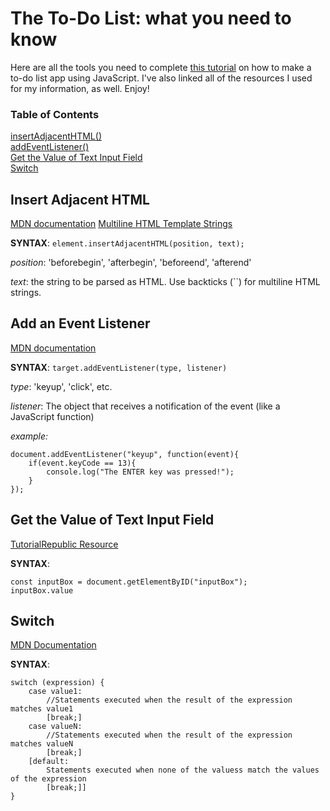 # The To-Do List: what you need to know

Here are all the tools you need to complete [this tutorial](https://youtu.be/b8sUhU_eq3g) on how to make a to-do list app using JavaScript. I've also linked all of the resources I used for my information, as well. Enjoy! 

### Table of Contents

[insertAdjacentHTML()](#insert-adjacent-html)\
[addEventListener()](#add-an-event-listener)\
[Get the Value of Text Input Field](#get-the-value-of-text-input-field)\
[Switch](#switch)

## Insert Adjacent HTML

[MDN documentation](https://developer.mozilla.org/en-US/docs/Web/API/Element/insertAdjacentHTML) 
[Multiline HTML Template Strings](https://wesbos.com/template-strings-html/)
 
**SYNTAX**: 
```element.insertAdjacentHTML(position, text);``` 
 
*position*: 'beforebegin', 'afterbegin', 'beforeend', 'afterend' 
 
*text*: the string to be parsed as HTML. Use backticks (``) for multiline HTML strings.

## Add an Event Listener

[MDN documentation](https://developer.mozilla.org/en-US/docs/Web/API/EventTarget/addEventListener)

**SYNTAX**: 
```target.addEventListener(type, listener)``` 
 
*type*: 'keyup', 'click', etc. 
 
*listener*: The object that receives a notification of the event (like a JavaScript function) 
 
*example:*
```
document.addEventListener("keyup", function(event){
    if(event.keyCode == 13){
        console.log("The ENTER key was pressed!");
    }
});
```

## Get the Value of Text Input Field

[TutorialRepublic Resource](https://www.tutorialrepublic.com/faq/how-to-get-the-value-of-text-input-field-using-javascript.php) 

**SYNTAX**:
```
const inputBox = document.getElementByID("inputBox");
inputBox.value
``` 

## Switch

[MDN Documentation](https://developer.mozilla.org/en-US/docs/Web/JavaScript/Reference/Statements/switch)

**SYNTAX**: 

```
switch (expression) {
    case value1:
        //Statements executed when the result of the expression matches value1
        [break;]
    case valueN:
        //Statements executed when the result of the expression matches valueN
        [break;]
    [default:
        Statements executed when none of the valuess match the values of the expression
        [break;]]
}
```